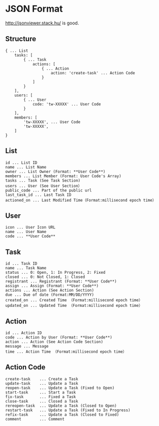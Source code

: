 # JSON Format

http://jsonviewer.stack.hu/ is good.

## Structure

    { ... List
        tasks: [
            { ... Task
                actions: [
                    { ... Action
                        action: 'create-task' ... Action Code
                    }
                ]
            }
        ],
        users: [
            { ... User
                code: 'tw-XXXXX' ... User Code
            }
        ],
        members: [
            'tw-XXXXX', ... User Code
            'tw-XXXXX',
        ]
    }

## List

    id ... List ID
    name ... List Name
    owner ... List Owner (Format: **User Code**)
    members ... List Member (Format: User Code's Array)
    tasks ... Task (See Task Section)
    users ... User (See User Section）
    public_code ... Part of the public url
    last_task_id ... Last Task ID
    actioned_on ... Last Modified Time（Format:millisecond epoch time）

## User

    icon ... User Icon URL
    name ... User Name
    code ... **User Code**

## Task

    id ... Task ID
    name ... Task Name
    status ... 0: Open, 1: In Progress, 2: Fixed
    closed ... 0: Not Closed, 1: Closed
    registrant ... Registrant (Format: **User Code**)
    assign ... Assign (Format: **User Code**)
    actions ... Action (See Action Section)
    due ... Due of date (Format:MM/DD/YYYY)
    created_on ... Created Time （Format:millisecond epoch time）
    updated_on ... Updated Time （Format:millisecond epoch time）

## Action

    id ... Action ID
    code ... Action by User (Format: **User Code**)
    action ... Action (See Action Code Section)
    message ... Message
    time ... Action Time （Format:millisecond epoch time）

## Action Code

    create-task    ... Create a Task
    update-task    ... Update a Task
    reopen-task    ... Update a Task (Fixed to Open)
    start-task     ... Start a Task
    fix-task       ... Fixed a Task
    close-task     ... Closed a Task
    rereopen-task  ... Update a Task (Closed to Open)
    restart-task   ... Update a Task (Fixed to In Progress)
    refix-task     ... Update a Task (Closed to Fixed)
    comment        ... Comment